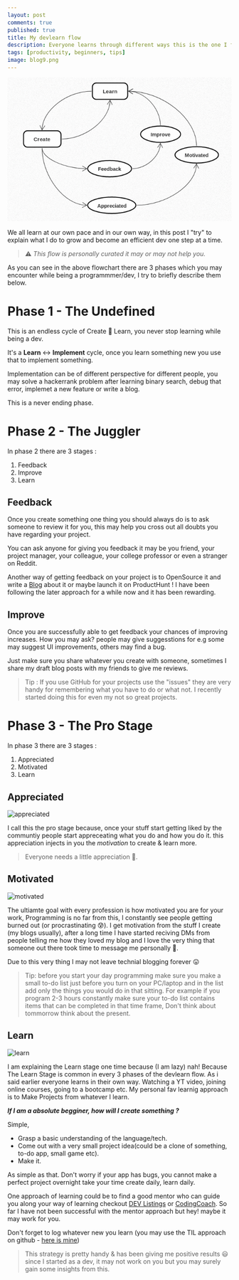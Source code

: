 ```yaml
---
layout: post
comments: true
published: true
title: My devlearn flow
description: Everyone learns through different ways this is the one I follow and recommend
tags: [productivity, beginners, tips]
image: blog9.png
---
```


![blog9](https://raw.githubusercontent.com/Bhupesh-V/Bhupesh-V.github.io/master/images/blog9.png)

We all learn at our own pace and in our own way, in this post I "try" to explain what I do to grow and become an efficient dev one step at a time.

> ⚠️ *This flow is personally curated it may or may not help you.*


As you can see in the above flowchart there are 3 phases which you may encounter while being a programmmer/dev, I try to briefly describe them below.

# Phase 1 - The Undefined
This is an endless cycle of Create 🔄 Learn, you never stop learning while being a dev.

It's a **Learn** <-> **Implement** cycle, once you learn something new you use that to implement something.

Implementation can be of different perspective for different people, you may solve a hackerrank problem after learning binary search, debug that error, implemet a new feature or write a blog.

This is a never ending phase.

# Phase 2 - The Juggler
In phase 2 there are 3 stages :

1. Feedback 
2. Improve
3. Learn

## Feedback
Once you create something one thing you should always do is to ask someone to review it for you, this may help you cross out all doubts you have regarding your project.

You can ask anyone for giving you feedback it may be you friend, your project manager, your colleague, your college professor or even a stranger on Reddit.

Another way of getting feedback on your project is to OpenSource it and write a [Blog](https://dev.to/bhupesh/todohub-create-a-todo-list-using-github-issues-2had) about it or maybe launch it on ProductHunt !
I have been following the later approach for a while now and it has been rewarding.

## Improve
Once you are successfully able to get feedback your chances of improving increases.
How you may ask?
people may give suggesstions for e.g some may suggest UI improvements, others may find a bug. 

Just make sure you share whatever you create with someone, sometimes I share my draft blog posts with my friends to give me reviews.

> Tip : If you use GitHub for your projects use the "issues" they are very handy for remembering what you have to do or what not. I recently started doing this for even my not so great projects.


# Phase 3 - The Pro Stage
In phase 3 there are 3 stages :

1. Appreciated 
2. Motivated
3. Learn

## Appreciated

![appreciated](https://media.giphy.com/media/kiLq8SSDcewve/giphy.gif)

I call this the pro stage because, once your stuff start getting liked by the communtiy people start appreceating what you do and how you do it.
this appreciation injects in you the _motivation_ to create & learn more.

> Everyone needs a little appreciation 💟.

## Motivated

![motivated](https://media.giphy.com/media/3o6ZsXHLRnkgPtEYVi/giphy.gif)

The ultiamte goal with every profession is how motivated you are for your work, Programming is no far from this, I constantly see people getting burned out (or procrastinating 😰).
I get motivation from the stuff I create (my blogs usually), after a long time I have started reciving DMs from people telling me how they loved my blog and I love the very thing that someone out there took time to message me personally 💓.

Due to this very thing I may not leave technial blogging forever 😛

> Tip: before you start your day programming make sure you make a small to-do list
<span class="mark"> just before you turn on your PC/laptop </span> and in the list add only the things you would do in that sitting.
For example if you program 2-3 hours constantly make sure your to-do list contains items that can be completed in that time frame, Don't think about tommorrow think about the present.


## Learn

![learn](https://media.giphy.com/media/DpNrB4a210Qg0/giphy.gif)

I am explaining the Learn stage one time because (I am lazy) nah!
Because The Learn Stage is common in every 3 phases of the devlearn flow.
As i said earlier everyone learns in their own way.
Watching a YT video, joining online courses, going to a bootcamp etc.
My personal fav learnig approach is to Make Projects from whatever I learn.

_**If I am a absolute begginer, how will I create something ?**_

Simple, 
- Grasp a basic understanding of the language/tech.
- Come out with a very small project idea(could be a clone of something, to-do app, small game etc).
- Make it.

As simple as that.
Don't worry if your app has bugs, you cannot make a perfect project overnight take your time create daily, learn daily.

One approach of learning could be to find a good mentor who can guide you along your way of learning checkout [DEV Listings](https://dev.to/listings/mentors) or [CodingCoach](https://codingcoach.io/).
So far I have not been successful with the mentor approach but hey! maybe it may work for you.

Don't forget to log whatever new you learn (you may use the TIL approach on github - [here is mine](https://bhupesh.codes/til/))

> This strategy is pretty handy & has been giving me positive results 😃 since I started as a dev, it may not work on you but you may surely gain some insights from this.